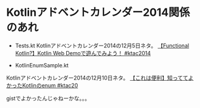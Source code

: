 # Kotlinアドベントカレンダー2014関係のあれ



* Tests.kt
Kotlinアドベントカレンダー2014の12月5日ネタ。
[【Functional Kotlin?】Kotlin Web Demoで遊んでみよう！ #ktac2014](http://yyyank.blogspot.jp/2014/12/functional-kotlinkotlin-web-demo.html)

* KotlinEnumSample.kt

Kotlinアドベントカレンダー2014の12月10日ネタ。
[【これは便利】知っててよかったKotlinのenum #ktac20](http://yyyank.blogspot.jp/2014/12/kotlinenum.html)


gistでよかったんじゃねーかな。。。
